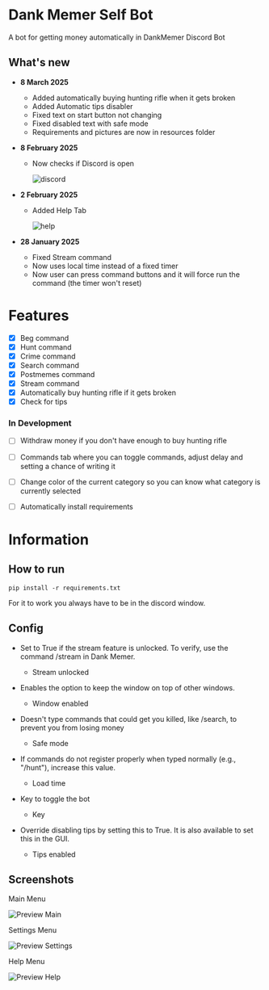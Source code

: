 # Dank Memer Self Bot
A bot for getting money automatically in DankMemer Discord Bot


## What's new

- **8 March 2025**
  - Added automatically buying hunting rifle when it gets broken
  - Added Automatic tips disabler
  - Fixed text on start button not changing
  - Fixed disabled text with safe mode
  - Requirements and pictures are now in resources folder



- **8 February 2025**
  - Now checks if Discord is open
    
    ![discord](https://github.com/user-attachments/assets/bb8eb97e-26dd-410d-8ce1-a6b124df1f96)




- **2 February 2025**
  - Added Help Tab
    
    ![help](https://github.com/user-attachments/assets/8f00e3dc-8b05-4970-a67f-376476db02ec)

    

- **28 January 2025**
  - Fixed Stream command
  - Now uses local time instead of a fixed timer
  - Now user can press command buttons and it will force run the command (the timer won't reset)



# Features
- [x] Beg command
- [x] Hunt command
- [x] Crime command
- [x] Search command
- [x] Postmemes command
- [x] Stream command
- [x] Automatically buy hunting rifle if it gets broken
- [x] Check for tips

### In Development
- [ ] Withdraw money if you don't have enough to buy hunting rifle
- [ ] Commands tab where you can toggle commands, adjust delay and setting a chance of writing it
- [ ] Change color of the current category so you can know what category is currently selected
- [ ] Automatically install requirements


# Information
## How to run
`pip install -r requirements.txt`

For it to work you always have to be in the discord window.

## Config

- Set to True if the stream feature is unlocked. To verify, use the command /stream in Dank Memer.
  - Stream unlocked


- Enables the option to keep the window on top of other windows.
  - Window enabled

- Doesn't type commands that could get you killed, like /search, to prevent you from losing money
  - Safe mode

- If commands do not register properly when typed normally (e.g., "/hunt"), increase this value.
  - Load time

- Key to toggle the bot
  - Key

- Override disabling tips by setting this to True. It is also available to set this in the GUI.
  - Tips enabled



## Screenshots

Main Menu


![Preview Main](https://github.com/user-attachments/assets/f0d26e4f-1822-477a-a26f-595a57c999ca)



Settings Menu

![Preview Settings](https://github.com/user-attachments/assets/f8a71b3f-6b44-4374-bc63-cf18d0e6e3d9)




Help Menu


![Preview Help](https://github.com/user-attachments/assets/9b21c386-7709-4673-9c63-a425f01d2e6f)




<br>



